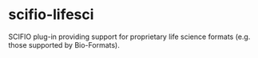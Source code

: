 scifio-lifesci
==============

SCIFIO plug-in providing support for proprietary life science formats (e.g. those supported by Bio-Formats).
